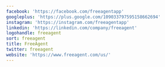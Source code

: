 ```yaml
---
facebook: 'https://facebook.com/freeagentapp'
googleplus: 'https://plus.google.com/109033797595158662694'
instagram: 'https://instagram.com/freeagentapp'
linkedin: 'https://linkedin.com/company/freeagent'
logohandle: freeagent
sort: freeagent
title: FreeAgent
twitter: freeagent
website: 'https://www.freeagent.com/us/'
---
```

